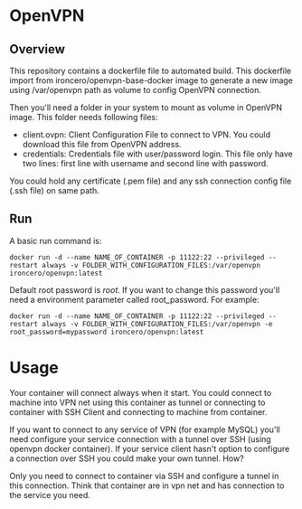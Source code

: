 # OpenVPN

## Overview

This repository contains a dockerfile file to automated build. This dockerfile import from ironcero/openvpn-base-docker image to generate a new image using /var/openvpn path as volume to config OpenVPN connection.

Then you'll need a folder in your system to mount as volume in OpenVPN image. This folder needs following files:
- client.ovpn: Client Configuration File to connect to VPN. You could download this file from OpenVPN address.
- credentials: Credentials file with user/password login. This file only have two lines: first line with username and second line with password.

You could hold any certificate (.pem file) and any ssh connection config file (.ssh file) on same path.

## Run

A basic run command is: 

`docker run -d --name NAME_OF_CONTAINER -p 11122:22 --privileged --restart always -v FOLDER_WITH_CONFIGURATION_FILES:/var/openvpn ironcero/openvpn:latest`

Default root password is *root*. If you want to change this password you'll need a environment parameter called root_password. For example:

`docker run -d --name NAME_OF_CONTAINER -p 11122:22 --privileged --restart always -v FOLDER_WITH_CONFIGURATION_FILES:/var/openvpn -e root_password=mypassword ironcero/openvpn:latest`


# Usage

Your container will connect always when it start. You could connect to machine into VPN net using this container as tunnel or connecting to container with SSH Client and connecting to machine from container.

If you want to connect to any service of VPN (for example MySQL) you'll need configure your service connection with a tunnel over SSH (using openvpn docker container). If your service client hasn't option to configure a connection over SSH you could make your own tunnel. How?

Only you need to connect to container via SSH and configure a tunnel in this connection. Think that container are in vpn net and has connection to the service you need.
